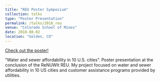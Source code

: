 ```yaml
---
title: "REU Poster Symposium"
collection: talks
type: "Poster Presentation"
permalink: /talks/2018_reu
venue: "Colorado School of Mines"
date: 2018-08-02
location: "Golden, CO"
---
```


[Check out the poster!](https://mckfarm.github.io/files/2018_reu.pdf)

“Water and sewer affordability in 10 U.S. cities”. Poster presentation at the conclusion of the ReNUWIt REU. My project focused on water and sewer affordability in 10 US cities and customer assistance programs provided by utilities.
